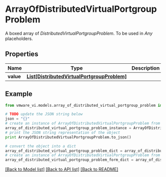 # ArrayOfDistributedVirtualPortgroupProblem

A boxed array of *DistributedVirtualPortgroupProblem*. To be used in *Any* placeholders. 

## Properties
Name | Type | Description | Notes
------------ | ------------- | ------------- | -------------
**value** | [**List[DistributedVirtualPortgroupProblem]**](DistributedVirtualPortgroupProblem.md) |  | 

## Example

```python
from vmware_vi.models.array_of_distributed_virtual_portgroup_problem import ArrayOfDistributedVirtualPortgroupProblem

# TODO update the JSON string below
json = "{}"
# create an instance of ArrayOfDistributedVirtualPortgroupProblem from a JSON string
array_of_distributed_virtual_portgroup_problem_instance = ArrayOfDistributedVirtualPortgroupProblem.from_json(json)
# print the JSON string representation of the object
print ArrayOfDistributedVirtualPortgroupProblem.to_json()

# convert the object into a dict
array_of_distributed_virtual_portgroup_problem_dict = array_of_distributed_virtual_portgroup_problem_instance.to_dict()
# create an instance of ArrayOfDistributedVirtualPortgroupProblem from a dict
array_of_distributed_virtual_portgroup_problem_form_dict = array_of_distributed_virtual_portgroup_problem.from_dict(array_of_distributed_virtual_portgroup_problem_dict)
```
[[Back to Model list]](../README.md#documentation-for-models) [[Back to API list]](../README.md#documentation-for-api-endpoints) [[Back to README]](../README.md)


